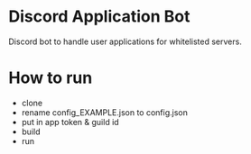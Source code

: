 # Discord Application Bot
Discord bot to handle user applications for whitelisted servers.

# How to run
- clone
- rename config_EXAMPLE.json to config.json
- put in app token & guild id
- build
- run
